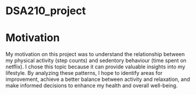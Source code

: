 # DSA210_project
# Motivation
My motivation on this project was to understand the relationship between my physical activity (step counts) and sedentory behaviour (time spent on netflix). I chose this topic because it can provide valuable insights into my lifestyle. By analyzing these patterns, I hope to identify areas for improvement, achieve a better balance between activity and relaxation, and make informed decisions to enhance my health and overall well-being.
